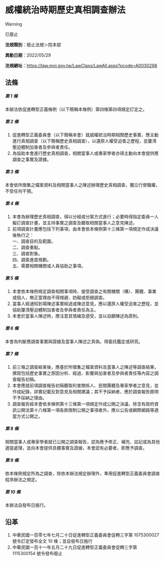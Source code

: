 # 威權統治時期歷史真相調查辦法


> [!WARNING]
> 已廢止


**法規類別**：廢止法規＞院本部

**異動日期**：2022/05/29  

**法規網址**：https://law.moj.gov.tw/LawClass/LawAll.aspx?pcode=A0030298



## 法條
##### 第 1 條
本辦法依促進轉型正義條例（以下簡稱本條例）第四條第四項規定訂定之。

##### 第 2 條
1. 促進轉型正義委員會（以下簡稱本會）就威權統治時期相關歷史事實，應主動進行真相調查（以下簡稱歷史真相調查），以還原人權受迫害之歷程，並釐清壓迫體制加害者及參與者責任。
1. 為協助本會進行歷史真相調查，相關當事人或專家學者亦得主動向本會提供應調查之事實及證據。

##### 第 3 條
本會依所徵集之檔案資料及相關當事人之陳述辦理歷史真相調查，獨立行使職權，不受任何干預。

##### 第 4 條
1. 本會為辦理歷史真相調查，得以分組或分案方式進行；必要時得指定委員一人擬訂調查計畫，並主持事實之調查及聽取相關當事人之意見陳述。
1. 前項調查計畫應包括下列事項，由本會依本條例第十三條第一項規定作成決議後執行之：  
一、調查目的及範圍。  
二、調查重點。  
三、調查對象。  
四、調查進度規劃。  
五、需要相關機關或人員協助之事項。

##### 第 5 條
1. 本會依本條例規定調查相關事項時，接受調查之有關機關（構）、團體、事業或個人，無正當理由不得規避、妨礙或拒絕調查。
1. 當事人經通知到場陳述事實經過或陳述意見，應以還原人權受迫害之歷程，並協助釐清壓迫體制加害者及參與者責任為主。
1. 本會於當事人陳述時，應注意其情緒及感受，並以自願陳述為原則。

##### 第 6 條
本會為判斷應調查事實與證據及當事人陳述之真偽，得委託鑑定或研究。

##### 第 7 條
1. 前三條之調查結束後，應基於所徵集之檔案資料及當事人之陳述等調查結果，撰寫包括歷史事實之原因分析、經過、影響與加害者及參與者責任等內容之調查報告初稿。
1. 本會應就前項調查報告初稿聽取利害關係人、民間團體及專家學者之意見，並作成紀錄，詳實記載反對意見及相關建議；其不予採納者，應於調查報告敘明不予採納之理由。
1. 調查報告經本會依本條例第十三條第一項規定作成公開之決議，除含有政府資訊公開法第十八條第一項各款限制公開之事項者外，應以公告或網際網路等適當方式公開之。

##### 第 8 條
相關當事人或專家學者就已公開之調查報告，認為應予修正、補充、註記或為其他適當處理，並向本會提供具體事實及證據，本會認有必要者，即應予調查。

##### 第 9 條
依本條例規定所為之調查，除依本辦法規定辦理外，準用促進轉型正義委員會調查程序辦法之規定。

##### 第 10 條
本辦法自發布日施行。

## 沿革
1. 中華民國一百零七年七月二十日促進轉型正義委員會促轉三字第 1075300027 號令訂定發布全文 10 條；並自發布日施行
1. 中華民國一百十一年五月二十九日促進轉型正義委員會促轉三字第 1115300154 號令發布廢止

